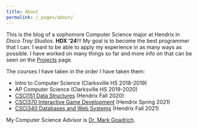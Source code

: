 ```yaml
---
title: About
permalink: /_pages/about/
---
```


This is the blog of a sophomore Computer Science major at Hendrix in *Disco Tray Studios*. **HDX '24**!!!
My goal is to become the best programmer that I can. I want to be able to apply my experience in as many
ways as possible. I have worked on many things so far and more info on that can be seen on the
[Projects](/blog/projects/) page.

The courses I have taken in the order I have taken them:
- Intro to Computer Science (Clarksville HS 2018-2019)
- AP Computer Science (Clarksville HS 2019-2020)
- [CSCI151 Data Structures](https://hendrix-cs.github.io/csci151/) (Hendrix Fall 2020)
- [CSCI370 Interactive Game Development](https://hendrix-cs.github.io/csci370/) (Hendrix Spring 2021)
- [CSCI340 Databases and Web Systems](https://hendrix-cs.github.io/csci340/index.html) (Hendrix Fall 2021)

My Computer Science Advisor is [Dr. Mark Goadrich](http://mark.goadrich.com/).

